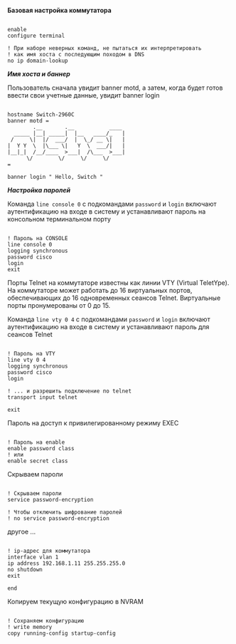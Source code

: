 **Базовая настройка коммутатора**

```

enable
configure terminal

! При наборе неверных команд, не пытаться их интерпретировать
! как имя хоста с последующим походом в DNS
no ip domain-lookup

```

***Имя хоста и баннер***

Пользователь сначала увидит banner motd, а затем, когда будет готов ввести свои учетные данные, увидит banner login

```

hostname Switch-2960C
banner motd = 
        .__       .__           ____ 
  _____ |__| _____|  |__   ____/_   |
 /     \|  |/  ___/  |  \_/ __ \|   |
|  Y Y  \  |\___ \|   Y  \  ___/|   |
|__|_|  /__/____  >___|  /\___  >___|
      \/        \/     \/     \/     
=

banner login " Hello, Switch "

```

***Настройка паролей***

Команда `line console 0` с подкомандами `password` и `login` включают аутентификацию на входе в систему и устанавливают пароль на консольном терминальном порту

```

! Пароль на CONSOLE
line console 0
logging synchronous
password cisco
login
exit

```

Порты Telnet на коммутаторе известны как линии VTY (Virtual TeletYpe). На коммутаторе может работать до 16 виртуальных портов, обеспечивающих до 16 одновременных сеансов Telnet. Виртуальные порты пронумерованы от 0 до 15.

Команда `line vty 0 4` с подкомандами `password` и `login` включают аутентификацию на входе в систему и устанавливают пароль для сеансов Telnet

```

! Пароль на VTY
line vty 0 4
logging synchronous
password cisco
login

! ... и разрешить подключение по telnet
transport input telnet

exit

```

Пароль на доступ к привилегированному режиму EXEC

```

! Пароль на enable
enable password class
! или
enable secret class

```

Скрываем пароли

```

! Скрываем пароли
service password-encryption

! Чтобы отключить шифрование паролей
! no service password-encryption

```

другое ...

```

! ip-адрес для коммутатора
interface vlan 1
ip address 192.168.1.11 255.255.255.0
no shutdown
exit

end

```

Копируем текущую конфигурацию в NVRAM

```

! Сохраняем конфигурацию
! write memory
copy running-config startup-config

```